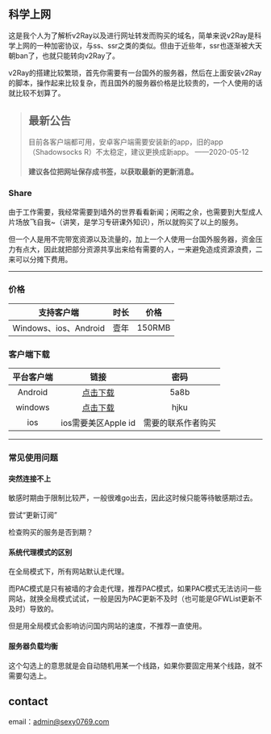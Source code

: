 ## 科学上网

这是我个人为了解析v2Ray以及进行网址转发而购买的域名，简单来说v2Ray是科学上网的一种加密协议，与ss、ssr之类的类似。但由于近些年，ssr也逐渐被大天朝ban了，也就只能转向v2Ray了。

v2Ray的搭建比较繁琐，首先你需要有一台国外的服务器，然后在上面安装v2Ray的脚本，操作起来比较复杂，而且国外的服务器价格是比较贵的，一个人使用的话就比较不划算了。

> ## 最新公告
> 目前各客户端都可用，安卓客户端需要安装新的app，旧的app（Shadowsocks R）不太稳定，建议更换成新app。
> ——2020-05-12
> #### 建议各位把网址保存成书签，以获取最新的更新消息。

### Share

由于工作需要，我经常需要到墙外的世界看看新闻；闲暇之余，也需要到大型成人片场放飞自我~（讲笑，是学习专研课外知识），所以就购买了以上的服务。

但一个人是用不完带宽资源以及流量的，加上一个人使用一台国外服务器，资金压力有点大，因此就把部分资源共享出来给有需要的人，一来避免造成资源浪费，二来可以分摊下费用。

------------

### 价格

|支持客户端|时长|价格|
| :------------: | :------------: | :------------: |
|Windows、ios、Android|壹年|150RMB|

### 客户端下载

|平台客户端|链接|密码|
| :------------: | :------------: | :------------: |
|Android|[点击下载](https://busy.lanzous.com/ibzppmd "点击下载")|5a8b|
|windows|[点击下载](https://busy.lanzous.com/icj4foj "点击下载")|hjku|
|ios|ios需要美区Apple id|需要的联系作者购买|

------------

### 常见使用问题

#### 突然连接不上
敏感时期由于限制比较严，一般很难go出去，因此这时候只能等待敏感期过去。

尝试“更新订阅”

检查购买的服务是否到期？

#### 系统代理模式的区别
在全局模式下，所有网站默认走代理。

而PAC模式是只有被墙的才会走代理，推荐PAC模式，如果PAC模式无法访问一些网站，就换全局模式试试，一般是因为PAC更新不及时（也可能是GFWList更新不及时）导致的。

但是用全局模式会影响访问国内网站的速度，不推荐一直使用。

#### 服务器负载均衡
这个勾选上的意思就是会自动随机用某一个线路，如果你要固定用某个线路，就不需要勾选上。

## contact
email：admin@sexy0769.com

